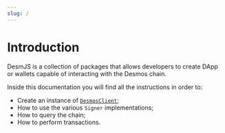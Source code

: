 ```yaml
---
slug: /
---
```


# Introduction

DesmJS is a collection of packages that allows developers to create DApp or wallets capable of interacting
with the Desmos chain.  

Inside this documentation you will find all the instructions in order to:
* Create an instance of [`DesmosClient`](./api/classes/desmoslabs_desmjs.DesmosClient.md);
* How to use the various `Signer` implementations;
* How to query the chain;
* How to perform transactions.
